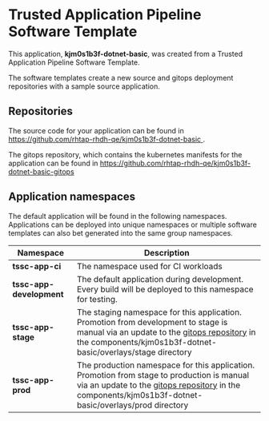 # Trusted Application Pipeline Software Template

This application, **kjm0s1b3f-dotnet-basic**, was created from a Trusted Application Pipeline Software Template.

The software templates create a new source and gitops deployment repositories with a sample source application. 

## Repositories

The source code for your application can be found in [https://github.com/rhtap-rhdh-qe/kjm0s1b3f-dotnet-basic ](https://github.com/rhtap-rhdh-qe/kjm0s1b3f-dotnet-basic ).
 
The gitops repository, which contains the kubernetes manifests for the application can be found in 
[https://github.com/rhtap-rhdh-qe/kjm0s1b3f-dotnet-basic-gitops ](https://github.com/rhtap-rhdh-qe/kjm0s1b3f-dotnet-basic-gitops ) 

## Application namespaces 

The default application will be found in the following namespaces. Applications can be deployed into unique namespaces or multiple software templates can also bet generated into the same group namespaces.  

|  Namespace   |  Description   |  
| -------- | -------- |
| **tssc-app-ci** | The namespace used for CI workloads |
| **tssc-app-development** | The default application during development. Every build will be deployed to this namespace for testing. |
| **tssc-app-stage** | The staging namespace for this application. Promotion from development to stage is manual via an update to the [gitops repository](https://github.com/rhtap-rhdh-qe/kjm0s1b3f-dotnet-basic-gitops ) in the components/kjm0s1b3f-dotnet-basic/overlays/stage directory |
| **tssc-app-prod** | The production namespace for this application. Promotion from stage to production is manual via an update to the [gitops repository](https://github.com/rhtap-rhdh-qe/kjm0s1b3f-dotnet-basic-gitops ) in the components/kjm0s1b3f-dotnet-basic/overlays/prod directory |
